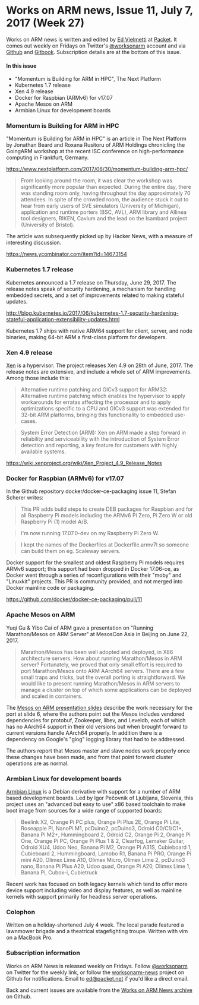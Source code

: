 # Works on ARM news, Issue 11, July 7, 2017 (Week 27)

Works on ARM news is written and edited by [Ed Vielmetti] at [Packet]. It comes out weekly on Fridays on Twitter's [@worksonarm] account and via [Github] and [Gitbook]. Subscription details are at the bottom of this issue.

[Ed Vielmetti]:https://www.packet.net/about/ed-vielmetti/
[Packet]:https://www.packet.net
[@worksonarm]:https://twitter.com/worksonarm
[Github]:http://github.com/vielmetti/worksonarm-news
[Gitbook]:https://vielmetti.gitbooks.io/works-on-arm-news/content/

#### In this issue

* "Momentum is Building for ARM in HPC", The Next Platform
* Kubernetes 1.7 release
* Xen 4.9 release
* Docker for Raspbian (ARMv6) for v17.07
* Apache Mesos on ARM
* Armbian Linux for development boards

### Momentum is Building for ARM in HPC

"Momentum is Building for ARM in HPC" is an article
in The Next Platform
by Jonathan Beard and Roxana Rusitoru
of ARM Holdings
chronicling the GoingARM workshop at the recent ISC conference
on high-performance computing
in Frankfurt, Germany.
 
https://www.nextplatform.com/2017/06/30/momentum-building-arm-hpc/

> From looking around the room, it was clear the workshop was
significantly more popular than expected. During the entire day,
there was standing room only, having throughout the day approximately
70 attendees. In spite of the crowded room, the audience stuck it
out to hear from early users of SVE simulators (University of
Michigan), application and runtime porters (BSC, AVL), ARM library
and Allinea tool designers, RIKEN, Cavium and the lead on the
Isambard project (University of Bristol).

The article was subsequently picked up by Hacker News, with
a measure of interesting discussion.

https://news.ycombinator.com/item?id=14673154

### Kubernetes 1.7 release

Kubernetes announced a 1.7 release on Thursday, June 29, 2017.
The release notes speak of security hardening, a mechanism for
handling embedded secrets, and a set of improvements related
to making stateful updates.

http://blog.kubernetes.io/2017/06/kubernetes-1.7-security-hardening-stateful-application-extensibility-updates.html

Kubernetes 1.7 ships with native ARM64 support for client,
server, and node binaries, making 64-bit ARM a first-class
platform for developers.

### Xen 4.9 release

[Xen] is a hypervisor. The project releases Xen 4.9
on 28th of June, 2017. The release notes are extensive,
and include a whole set of ARM improvements. Among those
include this:

> Alternative runtime patching and GICv3 support for ARM32: Alternative
runtime patching which enables the hypervisor to apply workarounds
for erratas affecting the processor and to apply optimizations
specific to a CPU and GICv3 support was extended for 32-bit ARM
platforms, bringing this functionality to embedded use-cases.

> System Error Detection (ARM): Xen on ARM made a step forward in
reliability and serviceability with the introduction of System Error
detection and reporting, a key feature for customers with highly
available systems.

https://wiki.xenproject.org/wiki/Xen_Project_4.9_Release_Notes

[Xen]:https://xenproject.org

### Docker for Raspbian (ARMv6) for v17.07

In the Github repository docker/docker-ce-packaging issue 11, Stefan
Scherer writes:

> This PR adds build steps to create DEB packages for Raspbian and for all Raspberry Pi models including the ARMv6 Pi Zero, Pi Zero W or old Raspberry Pi (1) model A/B.

> I'm now running 17.07.0-dev on my Raspberry Pi Zero W.

> I kept the names of the Dockerfiles at Dockerfile.armv7l so someone can build them on eg. Scaleway servers.

Docker support for the smallest and oldest Raspberry Pi models 
requires ARMv6 support; this support had been dropped in Docker 17.06-ce,
as Docker went through a series of reconfigurations with their
"moby" and "Linuxkit" projects. This PR is community provided,
and not merged into Docker mainline code or packaging.

https://github.com/docker/docker-ce-packaging/pull/11

### Apache Mesos on ARM

Yuqi Gu & Yibo Cai of ARM gave a presentation on 
"Running Marathon/Mesos on ARM Server" at MesosCon
Asia in Beijing on June 22, 2017.

> Marathon/Mesos has been well adopted and deployed, in X86
architecture servers. How about running Marathon/Mesos in ARM server?
Fortunately, we proved that only small effort is required to port
Marathon/Mesos onto ARM AArch64 servers. There are a few small traps
and tricks, but the overall porting is straightforward. We would
like to present running Marathon/Mesos in ARM servers to manage a
cluster on top of which some applications can be deployed and scaled
in containers.

[Mesos on ARM presentation slides]:http://schd.ws/hosted_files/mesosconasia2017/5f/Running%20Mesos-Marathon%20on%20ARM%20servers.pdf

The [Mesos on ARM presentation slides] describe the work necessary
for the port at slide 6, where the authors point out the Mesos
includes vendored dependencies for protobuf, Zookeeper, libev,
and Leveldb, each of which has no AArch64 support in their old
versions but when brought forward to current versions handle
AArch64 properly. In addition there is a dependency on Google's
"glog" logging library that had to be addressed.

The authors report that Mesos master and slave nodes
work properly once these changes have been made, and
from that point forward cluster operations are as normal.

### Armbian Linux for development boards

[Armbian Linux] is a Debian derivative with support for a number
of ARM based development boards. Led by Igor Pečovnik of
Ljubljana, Slovenia, this project uses an 
"advanced but easy to use" x86 based toolchain
to make boot image from sources for a wide
range of supported boards:

> Beelink X2, Orange Pi PC plus, Orange Pi Plus 2E, Orange Pi Lite,
Roseapple Pi, NanoPi M1, pcDuino2, pcDuino3, Odroid C0/C1/C1+,
Banana Pi M2+, Hummingboard 2, Odroid C2, Orange Pi 2, Orange Pi
One, Orange Pi PC, Orange Pi Plus 1 & 2, Clearfog, Lemaker Guitar,
Odroid XU4, Udoo Neo, Banana Pi M2, Orange Pi A31S, Cubieboard 1,
Cubieboard 2, Hummingboard, Lamobo R1, Banana Pi PRO, Orange Pi
mini A20, Olimex Lime A10, Olimex Micro, Olimex Lime 2, pcDuino3
nano, Banana Pi Plus A20, Udoo quad, Orange Pi A20, Olimex Lime 1,
Banana Pi, Cubox-i, Cubietruck

[Armbian Linux]:https://www.armbian.com/

Recent work has focused on both legacy kernels which tend to
offer more device support including video and display features,
as well as mainline kernels with support primarily for headless
server operations.

### Colophon

Written on a holiday-shortened July 4 week. The local parade
featured a lawnmower brigade and a theatrical stagefighting
troupe. Written with vim on a MacBook Pro.

### Subscription information

Works on ARM News is released weekly on Fridays.
Follow [@worksonarm] on Twitter for the weekly link,
or follow the [worksonarm-news] project on Github
for notifications.
Email to ed@packet.net if you'd like a direct email.

Back and current issues are available from the 
[Works on ARM News archive] on Github.

[Works on ARM News archive]:http://github.com/vielmetti/worksonarm-news
[worksonarm-news]:http://github.com/vielmetti/worksonarm-news
[worksonarm]:https://twitter.com/worksonarm


